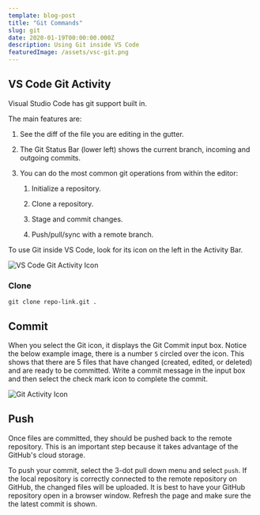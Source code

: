 ```yaml
---
template: blog-post
title: "Git Commands"
slug: git
date: 2020-01-19T00:00:00.000Z
description: Using Git inside VS Code
featuredImage: /assets/vsc-git.png
---
```


## VS Code Git Activity

Visual Studio Code has git support built in.

The main features are:

1. See the diff of the file you are editing in the gutter.

2. The Git Status Bar (lower left) shows the current branch, incoming and outgoing commits.

3. You can do the most common git operations from within the editor:

   1. Initialize a repository.

   2. Clone a repository.

   3. Stage and commit changes.

   4. Push/pull/sync with a remote branch.

To use Git inside VS Code, look for its icon on the left in the Activity Bar.

![VS Code Git Activity Icon](/assets/vsc-git.png)

### Clone

```shell
git clone repo-link.git .
```

## Commit

When you select the Git icon, it displays the Git Commit input box. Notice the below example image, there is a number `5` circled over the icon. This shows that there are 5 files that have changed (created, edited, or deleted) and are ready to be committed. Write a commit message in the input box and then select the check mark icon to complete the commit.

![Git Activity Icon](/assets/vsc-commit.png)

## Push

Once files are committed, they should be pushed back to the remote repository. This is an important step because it takes advantage of the GitHub's cloud storage.

To push your commit, select the 3-dot pull down menu and select `push`. If the local repository is correctly connected to the remote repository on GitHub, the changed files will be uploaded. It is best to have your GitHub repository open in a browser window. Refresh the page and make sure the the latest commit is shown.
